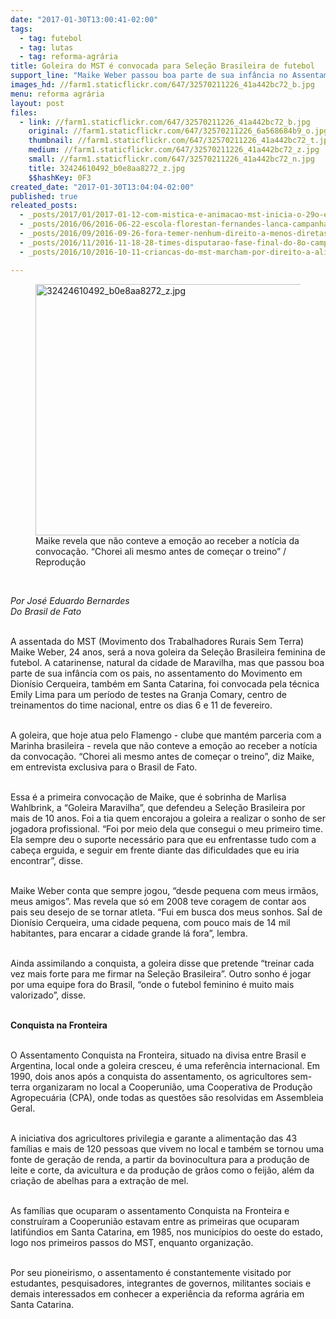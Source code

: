 ```yaml
---
date: "2017-01-30T13:00:41-02:00"
tags:
  - tag: futebol
  - tag: lutas
  - tag: reforma-agrária
title: Goleira do MST é convocada para Seleção Brasileira de futebol
support_line: "Maike Weber passou boa parte de sua infância no Assentamento Conquista na Fronteira, no oeste de Santa Catarina"
images_hd: //farm1.staticflickr.com/647/32570211226_41a442bc72_b.jpg
menu: reforma agrária
layout: post
files:
  - link: //farm1.staticflickr.com/647/32570211226_41a442bc72_b.jpg
    original: //farm1.staticflickr.com/647/32570211226_6a568684b9_o.jpg
    thumbnail: //farm1.staticflickr.com/647/32570211226_41a442bc72_t.jpg
    medium: //farm1.staticflickr.com/647/32570211226_41a442bc72_z.jpg
    small: //farm1.staticflickr.com/647/32570211226_41a442bc72_n.jpg
    title: 32424610492_b0e8aa8272_z.jpg
    $$hashKey: 0F3
created_date: "2017-01-30T13:04:04-02:00"
published: true
releated_posts:
  - _posts/2017/01/2017-01-12-com-mistica-e-animacao-mst-inicia-o-29o-encontro-estadual-na-bahia.md
  - _posts/2016/06/2016-06-22-escola-florestan-fernandes-lanca-campanha-para-financiar-campo-de-futebol.md
  - _posts/2016/09/2016-09-26-fora-temer-nenhum-direito-a-menos-diretas-ja.md
  - _posts/2016/11/2016-11-18-28-times-disputarao-fase-final-do-8o-campeonato-estadual-da-reforma-agraria.md
  - _posts/2016/10/2016-10-11-criancas-do-mst-marcham-por-direito-a-alimentacao-saudavel-em-santa-maria.md

---
```

<figure class="image"><img alt="32424610492_b0e8aa8272_z.jpg" height="402" src="//farm1.staticflickr.com/647/32570211226_41a442bc72_b.jpg" width="600" />
<figcaption>Maike revela que n&atilde;o conteve a emo&ccedil;&atilde;o ao receber a not&iacute;cia da convoca&ccedil;&atilde;o. &ldquo;Chorei ali mesmo antes de come&ccedil;ar o treino&rdquo; / Reprodu&ccedil;&atilde;o</figcaption>
</figure>

<p>&nbsp;</p>

<p><em>Por&nbsp;Jos&eacute; Eduardo Bernardes<br />
Do Brasil de Fato&nbsp;</em></p>

<p><br />
A assentada do MST (Movimento dos Trabalhadores Rurais Sem Terra) Maike Weber, 24 anos, ser&aacute; a nova goleira da Sele&ccedil;&atilde;o Brasileira feminina de futebol. A catarinense, natural da cidade de Maravilha, mas que passou boa parte de sua inf&acirc;ncia com os pais, no assentamento do Movimento em Dion&iacute;sio Cerqueira, tamb&eacute;m em Santa Catarina, foi convocada pela t&eacute;cnica Emily Lima para um per&iacute;odo de testes na Granja Comary, centro de treinamentos do time nacional, entre os dias 6 e 11 de fevereiro.</p>

<p><br />
A goleira, que hoje atua pelo Flamengo - clube que mant&eacute;m parceria com a Marinha brasileira - revela que n&atilde;o conteve a emo&ccedil;&atilde;o ao receber a not&iacute;cia da convoca&ccedil;&atilde;o. &ldquo;Chorei ali mesmo antes de come&ccedil;ar o treino&rdquo;, diz Maike, em entrevista exclusiva para o Brasil de Fato.</p>

<p><br />
Essa &eacute; a primeira convoca&ccedil;&atilde;o de Maike, que &eacute; sobrinha de Marlisa Wahlbrink, a &ldquo;Goleira Maravilha&rdquo;, que defendeu a Sele&ccedil;&atilde;o Brasileira por mais de 10 anos. Foi a tia quem encorajou a goleira a realizar o sonho de ser jogadora profissional. &ldquo;Foi por meio dela que consegui o meu primeiro time. Ela sempre deu o suporte necess&aacute;rio para que eu enfrentasse tudo com a cabe&ccedil;a erguida, e seguir em frente diante das dificuldades que eu iria encontrar&rdquo;, disse.</p>

<p><br />
Maike Weber conta que sempre jogou, &ldquo;desde pequena com meus irm&atilde;os, meus amigos&rdquo;. Mas revela que s&oacute; em 2008 teve coragem de contar aos pais seu desejo de se tornar atleta. &ldquo;Fui em busca dos meus sonhos. Sa&Iacute; de Dion&iacute;sio Cerqueira, uma cidade pequena, com pouco mais de 14 mil habitantes, para encarar a cidade grande l&aacute; fora&rdquo;, lembra.</p>

<p><br />
Ainda assimilando a conquista, a goleira disse que pretende &ldquo;treinar cada vez mais forte para me firmar na Sele&ccedil;&atilde;o Brasileira&rdquo;. Outro sonho &eacute; jogar por uma equipe fora do Brasil, &ldquo;onde o futebol feminino &eacute; muito mais valorizado&rdquo;, disse.</p>

<p><br />
<strong>Conquista na Fronteira</strong></p>

<p><br />
O Assentamento Conquista na Fronteira, situado na divisa entre Brasil e Argentina, local onde a goleira cresceu, &eacute; uma refer&ecirc;ncia internacional. Em 1990, dois anos ap&oacute;s a conquista do assentamento, os agricultores sem-terra organizaram no local a Cooperuni&atilde;o, uma Cooperativa de Produ&ccedil;&atilde;o Agropecu&aacute;ria (CPA), onde todas as quest&otilde;es s&atilde;o resolvidas em Assembleia Geral.</p>

<p><br />
A iniciativa dos agricultores privilegia e garante a alimenta&ccedil;&atilde;o das 43 fam&iacute;lias e mais de 120 pessoas que vivem no local e tamb&eacute;m se tornou uma fonte de gera&ccedil;&atilde;o de renda, a partir da bovinocultura para a produ&ccedil;&atilde;o de leite e corte, da avicultura e da produ&ccedil;&atilde;o de gr&atilde;os como o feij&atilde;o, al&eacute;m da cria&ccedil;&atilde;o de abelhas para a extra&ccedil;&atilde;o de mel.</p>

<p><br />
As fam&iacute;lias que ocuparam o assentamento Conquista na Fronteira e constru&iacute;ram a Cooperuni&atilde;o estavam entre as primeiras que ocuparam latif&uacute;ndios em Santa Catarina, em 1985, nos munic&iacute;pios do oeste do estado, logo nos primeiros passos do MST, enquanto organiza&ccedil;&atilde;o.</p>

<p><br />
Por seu pioneirismo, o assentamento &eacute; constantemente visitado por estudantes, pesquisadores, integrantes de governos, militantes sociais e demais interessados em conhecer a experi&ecirc;ncia da reforma agr&aacute;ria em Santa Catarina.</p>
